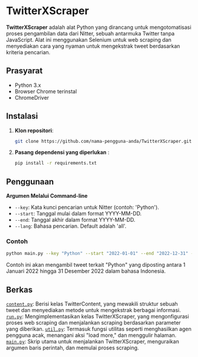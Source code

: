 # TwitterXScraper

**TwitterXScraper** adalah alat Python yang dirancang untuk mengotomatisasi proses pengambilan data dari Nitter, sebuah antarmuka Twitter tanpa JavaScript. Alat ini menggunakan Selenium untuk web scraping dan menyediakan cara yang nyaman untuk mengekstrak tweet berdasarkan kriteria pencarian.

## Prasyarat

- Python 3.x
- Browser Chrome terinstal
- ChromeDriver

## Instalasi

1. **Klon repositori**:

    ```bash
    git clone https://github.com/nama-pengguna-anda/TwitterXScraper.git
    ```

2. **Pasang dependensi yang diperlukan** :

    ```bash
    pip install -r requirements.txt
    ```

## Penggunaan

**Argumen Melalui Command-line**

- `--key`: Kata kunci pencarian untuk Nitter (contoh: 'Python').
- `--start`: Tanggal mulai dalam format YYYY-MM-DD.
- `--end`: Tanggal akhir dalam format YYYY-MM-DD.
- `--lang`: Bahasa pencarian. Default adalah 'all'.

### Contoh

```bash
python main.py --key "Python" --start "2022-01-01" --end "2022-12-31" --lang "indonesia"
```
Contoh ini akan mengambil tweet terkait "Python" yang diposting antara 1 Januari 2022 hingga 31 Desember 2022 dalam bahasa Indonesia.

## Berkas
[``content.py``](content.py): Berisi kelas TwitterContent, yang mewakili struktur sebuah tweet dan menyediakan metode untuk mengekstrak berbagai informasi.
[``run.py``](run.py): Mengimplementasikan kelas TwitterXScraper, yang mengonfigurasi proses web scraping dan menjalankan scraping berdasarkan parameter yang diberikan.
[``util.py``](util.py): Termasuk fungsi utilitas seperti menghasilkan agen pengguna acak, menangani aksi "load more," dan menggulir halaman.
[``main.py``](main.py): Skrip utama untuk menjalankan TwitterXScraper, menguraikan argumen baris perintah, dan memulai proses scraping.